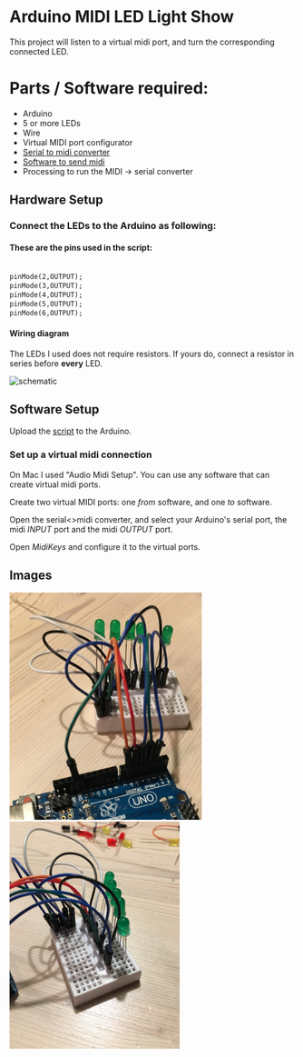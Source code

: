 # Arduino MIDI LED Light Show

This project will listen to a virtual midi port, and turn the corresponding connected LED.
# Parts / Software required:

- Arduino
- 5 or more LEDs
- Wire
- Virtual MIDI port configurator
- [Serial to midi converter](http://www.spikenzielabs.com/SpikenzieLabs/Serial_MIDI.html)
- [Software to send midi](http://www.manyetas.com/creed/midikeys.html)
- Processing to run the MIDI -> serial converter

## Hardware Setup
### Connect the LEDs to the Arduino as following:

#### These are the pins used in the script:
```arduino

pinMode(2,OUTPUT);
pinMode(3,OUTPUT);
pinMode(4,OUTPUT);
pinMode(5,OUTPUT);
pinMode(6,OUTPUT);
```

#### Wiring diagram
The LEDs I used does not require resistors. If yours do, connect a resistor in series before **every** LED.

<img width="500" alt="schematic" src="https://cloud.githubusercontent.com/assets/18582452/20883638/7d4f6e62-bae7-11e6-9603-c4440df44c2f.png">


## Software Setup
Upload the [script](https://github.com/tlystad24/arduino-midi-out/blob/master/sketch.ino) to the Arduino.

### Set up a virtual midi connection
On Mac I used "Audio Midi Setup". You can use any software that can create virtual midi ports.

Create two virtual MIDI ports: one _from_ software, and one _to_ software.

Open the serial<>midi converter, and select your Arduino's serial port, the midi *INPUT* port and the midi *OUTPUT* port.

Open _MidiKeys_ and configure it to the virtual ports.

## Images

<img width="339" alt="overview" src="https://raw.githubusercontent.com/tlystad24/arduino-midi-out/master/images/IMG_2928.JPG?token=ARuLtO4PNNkHpPkAa9-BSZhwF060W2kZks5YUttwwA%3D%3D"> <img width="300" alt="overview2" src="https://raw.githubusercontent.com/tlystad24/arduino-midi-out/master/images/IMG_2927.JPG?token=ARuLtB7SaQf7sRuTSGLbNIUJm9uLnx7Sks5YUt1nwA%3D%3D">




